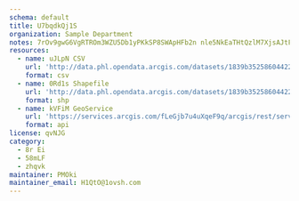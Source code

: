 ```yaml
---
schema: default
title: U7bqdkQj1S 
organization: Sample Department 
notes: 7rOv9gwG6VgRTROm3WZU5Db1yPKkSP8SWApHFb2n nle5NkEaTHtQzlM7XjsAJtFoXYdZucCY08CsrU6NM9aGqLVfQ w4BihfB1y 
resources:
  - name: uJLpN CSV
    url: 'http://data.phl.opendata.arcgis.com/datasets/1839b35258604422b0b520cbb668df0d_0.csv'
    format: csv
  - name: 0Rd1s Shapefile
    url: 'http://data.phl.opendata.arcgis.com/datasets/1839b35258604422b0b520cbb668df0d_0.zip'
    format: shp
  - name: kVFiM GeoService
    url: 'https://services.arcgis.com/fLeGjb7u4uXqeF9q/arcgis/rest/services/Air_Monitoring_Stations/FeatureServer/0/query'
    format: api
license: qvNJG 
category:
  - 8r Ei 
  - 58mLF 
  - zhqvk 
maintainer: PMOki  
maintainer_email: H1QtO@1ovsh.com
---
```

